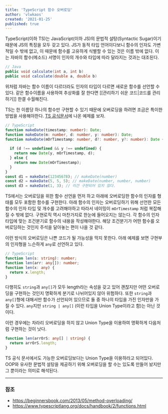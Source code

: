```yaml
---
title: 'TypeScript 함수 오버로딩'
author: 'vlwkaos'
created: '2021-01-25'
published: true
---
```


TypeScript(이하 TS)는 JavaScript(이하 JS)의 문법적 설탕(Syntactic Sugar)이기 때문에 JS의 특징을 모두 갖고 있다. JS가 동적 타입 언어이다보니 함수의 인자도 가변적일 수 밖에 없고, 이 때문에 함수를 고유하게 식별할 수 있는 것은 이름 밖에 없다. 이는 자바의 함수(메소드) 서명이 인자의 개수와 타입에 따라 달라지는 것과는 대조된다.

```java
// Java
public void calculate(int a, int b)
public void calculate(double a, double b)
```

위처럼 자바는 함수 이름이 다르더라도 인자의 타입이 다르면 새로운 함수를 선언할 수 있다. 같은 함수이름을 사용하여 추상화를 잘 한다면 [[관리하기 쉬운 코드|코드를 관리하기]] 한결 수월해진다.

TS는 한 이름당 하나의 함수만 구현할 수 있기 때문에 오버로딩을 하려면 조금은 특이한 방법을 사용해야한다. [TS 공식문서](https://www.typescriptlang.org/docs/handbook/2/functions.html)에 나온 예제를 보자.

```typescript
// TypeScript
function makeDate(timestamp: number): Date;
function makeDate(m: number, d: number, y: number): Date;
function makeDate(mOrTimestamp: number, d?: number, y?: number): Date {
  
  if (d !== undefined && y !== undefined) {
    return new Date(y, mOrTimestamp, d);
  } else {
    return new Date(mOrTimestamp);
  }
}
const d1 = makeDate(12345678); // makeDate(number)
const d2 = makeDate(5, 5, 5); // makeDate(number, number, number)
const d3 = makeDate(1, 3); // 이건 구현되어 있지 않다.
```

TS에서는 오버로딩을 위한 함수 선언을 먼저 하고 아래에 오버로딩한 함수의 인자를 형태를 모두 포함한 함수를 구현한다. 아래 함수의 인자는 오버로딩하기 위해 선언한 모든 함수의 인자 타입 및 개수를 고려해야하고 따라서 네이밍이 `mOrTimestamp` 처럼 복잡해질 수 밖에 없다. 구현로직 역시 마찬가지로 한눈에 들어오지는 않는다. 각 함수의 인자 타입에 맞는 조건분기로 함수의 내용을 작성해야한다. 해당 조건분기가 어떤 함수를 오버로딩하는 것인지 주석을 달아놓는 편이 나을 것 같다. 

이런 방식의 오버로딩은 나쁜 코드가 될 가능성을 막지 못한다. 아래 예제를 보면 구현부의 인자형을 느슨하게 `any`로 선언하고 있다. 

```typescript
// TypeScript
function len(s: string): number;
function len(arr: any[]): number;
function len(x: any) {
  return x.length;
}
```

다행히도 `string`과 `any[]`가 모두 length라는 속성을 갖고 있어 괜찮지만 어떤 오버로딩을 구현하는 것인지 명확하게 분기로 나뉘어있지 않아 위험하다. 또한 `string`과 `any[]`형에 대해서만 함수가 선언되어 있으므로 둘 중 하나의 타입을 가진 인자만을 가질 수 있다. `any`지만 `string | any[]` (이런 타입을 Union Type이라고 함)는 아닌 것이다.

이런 경우에는 차라리 오버로딩을 하지 않고 Union Type을 이용하여 명확하게 다음처럼 구현하는 것이 낫다. 

```typescript
function len(arrOrS: any[] | string) {
  return arrOrS.length;
}
```

TS 공식 문서에서도 가능한 오버로딩보다는 Union Type을 이용하라고 되어있다. OOP와 유사한 문법적 설탕을 제공하기 위해 오버로딩을 할 수는 있도록 만들어 놨지만 그 뿐이라는 의미로 해석된다.



---

### 참조

- https://beginnersbook.com/2013/05/method-overloading/
- https://www.typescriptlang.org/docs/handbook/2/functions.html